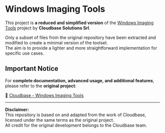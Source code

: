 # Windows Imaging Tools

This project is **a reduced and simplified version** of the [Windows Imaging Tools](https://github.com/cloudbase/windows-imaging-tools) project by **Cloudbase Solutions Srl**.

Only a subset of files from the original repository have been extracted and modified to create a minimal version of the toolset.  
The aim is to provide a lighter and more straightforward implementation for specific use cases.

## Important Notice

For **complete documentation, advanced usage, and additional features**, please refer to the **original project**:

🔗 [Cloudbase - Windows Imaging Tools](https://github.com/cloudbase/windows-imaging-tools)

---

**Disclaimer:**  
This repository is based on and adapted from the work of Cloudbase, licensed under the same terms as the original project.  
All credit for the original development belongs to the Cloudbase team.


